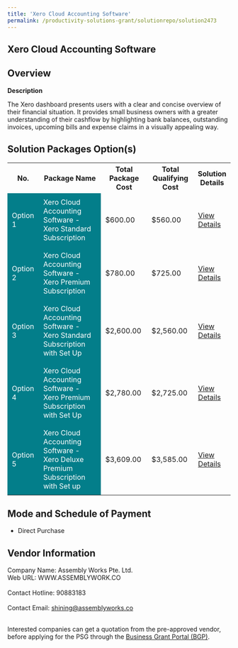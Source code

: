 ```yaml
---
title: 'Xero Cloud Accounting Software'
permalink: /productivity-solutions-grant/solutionrepo/solution2473
---
```


## Xero Cloud Accounting Software

## Overview

**Description**

The Xero dashboard presents users with a clear and concise overview of their financial situation. It provides small business owners with a greater understanding of their cashflow by highlighting bank balances, outstanding invoices, upcoming bills and expense claims in a visually appealing way.

## Solution Packages Option(s)

<table>
<tr>
<th><b>No.</b></th>
<th><b>Package Name</b></th>
<th><b>Total Package Cost</b></th>
<th><b>Total Qualifying Cost</b></th>
<th><b>Solution Details</b></th>
</tr>
<tr>
<td style='padding: 10px; background-color: #037E8A; color: #FFFFFF;'>Option 1</td>
<td style='padding: 10px; background-color: #037E8A; color: #FFFFFF;'>Xero Cloud Accounting Software - Xero Standard Subscription</td>
<td style='padding: 10px;'>$600.00</td>
<td style='padding: 10px;'>$560.00</td>
<td style='padding: 10px;'><a href='/images/psg/Assembly_Works_20200948_Desensitised_Annex_3_Part_1.pdf' target='_blank'>View Details</a></td>
</tr>
<tr>
<td style='padding: 10px; background-color: #037E8A; color: #FFFFFF;'>Option 2</td>
<td style='padding: 10px; background-color: #037E8A; color: #FFFFFF;'>Xero Cloud Accounting Software - Xero Premium Subscription</td>
<td style='padding: 10px;'>$780.00</td>
<td style='padding: 10px;'>$725.00</td>
<td style='padding: 10px;'><a href='/images/psg/Assembly_Works_20200948_Desensitised_Annex_3_Part_2.pdf' target='_blank'>View Details</a></td>
</tr>
<tr>
<td style='padding: 10px; background-color: #037E8A; color: #FFFFFF;'>Option 3</td>
<td style='padding: 10px; background-color: #037E8A; color: #FFFFFF;'>Xero Cloud Accounting Software - Xero Standard Subscription with Set Up</td>
<td style='padding: 10px;'>$2,600.00</td>
<td style='padding: 10px;'>$2,560.00</td>
<td style='padding: 10px;'><a href='/images/psg/Assembly_Works_20200948_Desensitised_Annex_3_Part_3.pdf' target='_blank'>View Details</a></td>
</tr>
<tr>
<td style='padding: 10px; background-color: #037E8A; color: #FFFFFF;'>Option 4</td>
<td style='padding: 10px; background-color: #037E8A; color: #FFFFFF;'>Xero Cloud Accounting Software - Xero Premium Subscription with Set Up</td>
<td style='padding: 10px;'>$2,780.00</td>
<td style='padding: 10px;'>$2,725.00</td>
<td style='padding: 10px;'><a href='/images/psg/Assembly_Works_20200948_Desensitised_Annex_3_Part_4.pdf' target='_blank'>View Details</a></td>
</tr>
<tr>
<td style='padding: 10px; background-color: #037E8A; color: #FFFFFF;'>Option 5</td>
<td style='padding: 10px; background-color: #037E8A; color: #FFFFFF;'>Xero Cloud Accounting Software - Xero Deluxe Premium Subscription with Set up</td>
<td style='padding: 10px;'>$3,609.00</td>
<td style='padding: 10px;'>$3,585.00</td>
<td style='padding: 10px;'><a href='/images/psg/Assembly_Works_20200948_Desensitised_Annex_3_Part_5.pdf' target='_blank'>View Details</a></td>
</tr>
</table>

## Mode and Schedule of Payment

 - Direct Purchase

## Vendor Information

 Company Name: Assembly Works Pte. Ltd.<br>Web URL: WWW.ASSEMBLYWORK.CO <br><br>Contact Hotline: 90883183 <br><br>Contact Email: shining@assemblyworks.co <br><br>

Interested companies can get a quotation from the pre-approved vendor, before applying for the PSG through the <a href='https://www.businessgrants.gov.sg/' target='_blank' rel='noopener'>Business Grant Portal (BGP)</a>.

<script src="/jquery/resize-tables.js"></script>
